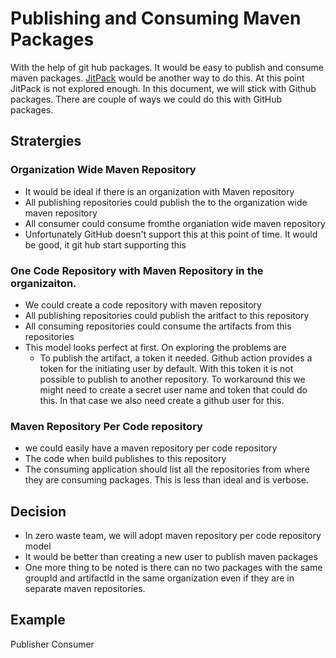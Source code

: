 # Publishing and Consuming Maven Packages

With the help of git hub packages. It would be easy to publish and consume maven packages. [JitPack](https://jitpack.io/) would be another way to do this. At this point JitPack is not explored enough. In this document, we will stick with Github packages. There are couple of ways we could do this with GitHub packages.

## Stratergies

### Organization Wide Maven Repository
* It would be ideal if there is an organization with Maven repository
* All publishing repositories could publish the to the organization wide maven repository
* All consumer could consume fromthe organiation wide maven repository
* Unfortunately GitHub doesn't support this at this point of time. It would be good, it git hub start supporting this

### One Code Repository with Maven Repository in the organizaiton.
* We could create a code repository with maven repository
* All publishing repositories could publish the aritfact to this repository
* All consuming repositories could consume the artifacts from this repositories
* This model looks perfect at first. On exploring the problems are 
  * To publish the artifact, a token it needed. Github action provides a token for the initiating user by default. With this token it is not possible to publish to another repository. To workaround this we might need to create a secret user name and token that could do this. In that case we also need create a github user for this.

### Maven Repository Per Code repository
* we could easily have a maven repository per code repository
* The code when build publishes to this repository
* The consuming application should list all the repositories from where they are consuming packages. This is less than ideal and is verbose.

## Decision
* In zero waste team, we will adopt maven repository per code repository model
* It would be better than creating a new user to publish maven packages
* One more thing to be noted is there can no two packages with the same groupId and artifactId in the same organization even if they are in separate maven repositories.

## Example
Publisher
Consumer
